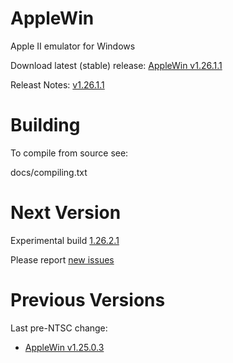 AppleWin
========

Apple II emulator for Windows

Download latest (stable) release: [AppleWin v1.26.1.1](https://github.com/AppleWin/AppleWin/releases/download/v1.26.1.1/AppleWin1.26.1.1.zip)

Releast Notes: [v1.26.1.1](https://github.com/AppleWin/AppleWin/releases/tag/v1.26.1.1)


Building
========
To compile from source see:

   docs/compiling.txt


Next Version
============
Experimental build [1.26.2.1](https://github.com/AppleWin/AppleWin/releases/tag/v1.26.2.1)

Please report [new issues](https://github.com/AppleWin/AppleWin/issues/new)


Previous Versions
=================

Last pre-NTSC change:

* [AppleWin v1.25.0.3](https://github.com/AppleWin/AppleWin/releases/download/v1.25.0.3/AppleWin1.25.0.3.zip)

